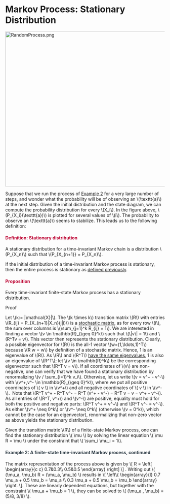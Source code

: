 # Markov Process: Stationary Distribution

<p><img src="https://canvas.uva.nl/courses/10933/files/1322389/preview?verifier=mNwhR9Vu6oRzA5BiI7nL1YOPmp4KigSeAYyN6ZcD" alt="RandomProcess.png" width="600" height="488" data-api-endpoint="https://canvas.uva.nl/api/v1/courses/10933/files/1322389" data-api-returntype="File"></p>
<p>Suppose that we run the process of <a href="https://canvas.uva.nl/courses/10933/pages/markov-process-time-invariance-finite-state-transition-matrix#example2" data-api-endpoint="https://canvas.uva.nl/api/v1/courses/10933/pages/markov-process-time-invariance-finite-state-transition-matrix%23example2" data-api-returntype="Page">Example 2</a> for a very large number of steps, and wonder what the probability will be of observing an \(\texttt{a}\) at the next step. Given the initial distribution and the state diagram, we can compute the probability distribution for every \(X_i\). In the figure above, \(P_{X_i}(\texttt{a})\) is plotted for several values of \(i\). The probability to observe an \(\texttt{a}\) seems to stabilize. This leads us to the following definition:</p>
<div class="content-box pad-box-mini border border-trbl border-round">
<h4 style="color: #bc0031;"><strong>Definition: Stationary distribution</strong></h4>
A stationary distribution for a time-invariant Markov chain is a distribution \(P_{X_n}\) such that \(P_{X_{n+1}} = P_{X_n}\).</div>
<p>If the initial distribution of a time-invariant Markov process is stationary, then the entire process is stationary as <a title="Stationary Process" href="https://canvas.uva.nl/courses/10933/pages/stationary-process" data-api-endpoint="https://canvas.uva.nl/api/v1/courses/10933/pages/stationary-process" data-api-returntype="Page">defined previously</a>.</p>
<div class="content-box pad-box-mini border border-trbl border-round">
<h4 style="color: #bc0031;"><strong>Proposition</strong></h4>
Every time-invariant finite-state Markov process has a stationary distribution.
<p><span class="element_toggler" role="button" aria-controls="group12" aria-label="Toggler" aria-expanded="false"><span class="Button">Proof</span></span></p>
<div id="group12" style="">
<div class="content-box">Let \(k:= |\mathcal{X}|\). The \(k \times k\) transition matrix \(R\) with entries \(R_{ij} = P_{X_{n+1}|X_n}(j|i)\) is a <a href="https://en.wikipedia.org/wiki/Stochastic_matrix">stochastic matrix</a>, as for every row \(i\), the sum over columns is \(\sum_{j=1}^k R_{ij} = 1\). We are interested in finding a vector \(v \in \mathbb{R}_{\geq 0}^k\) such that \(\|v\| = 1\) and \(R^Tv = v\). This vector then represents the stationary distribution. Clearly, a possible eigenvector for \(R\) is the all-1 vector \(w=(1,\ldots,1)^T\) because \(R w = w\) by definition of a stochastic matrix. Hence, 1 is an eigenvalue of \(R\). As \(R\) and \(R^T\) <a href="https://math.stackexchange.com/questions/123923/a-matrix-and-its-transpose-have-the-same-set-of-eigenvalues/123927">have the same eigenvalues</a>, 1 is also an eigenvalue of \(R^T\); let \(v \in \mathbb{R}^k\) be the corresponding eigenvector such that \(R^T v = v\). If all coordinates of \(v\) are non-negative, one can verify that we have found a stationary distribution by renormalizing \(v / \sum_{i=1}^k v_i\). Otherwise, let us write \(v = v^+ - v^-\) with \(v^+,v^- \in \mathbb{R}_{\geq 0}^k\), where we put all positive coordinates of \( v \) in \(v^+\) and all negative coordinates of \( v \) in \(v^-\).  Note that \(R^T v^+ - R^T v^- = R^T (v^+ - v^-) = R^T v = v = v^+ - v^-\). As all entries of \(R^T, v^+\) and \(v^-\) are positive, equality must hold for both the positive and negative parts: \(R^T v^+ = v^+\) and \(R^T v^- = v^-\). As either \(v^+ \neq 0^k\) or \(v^- \neq 0^k\) (otherwise \(v = 0^k\), which cannot be the case for an eigenvector), renormalizing that non-zero vector as above yields the stationary distribution.</div>
</div>
</div>
<p>Given the transition matrix \(R\) of a finite-state Markov process, one can find the stationary distribution \( \mu \) by solving the linear equation \( \mu R = \mu \) under the constraint that \( \sum_i \mu_i = 1\).</p>
<div class="content-box pad-box-mini border border-trbl border-round">
<h4 id="example2" style="color: #2d3b45;"><strong>Example 2: A finite-state time-invariant Markov process, continued</strong></h4>
The matrix representation of the process above is given by \[ R = \left[ \begin{array}{c c} 0.7&amp;0.3\\ 0.5&amp;0.5 \end{array} \right] \] . Writing out \( (\mu_a, \mu_b) R = (\mu_a, \mu_b) \) results in \[ \left\{ \begin{array}{l} 0.7 \mu_a + 0.5 \mu_b = \mu_a \\ 0.3 \mu_a + 0.5 \mu_b = \mu_b \end{array} \right. \]. These are linearly dependent equations, but together with the constraint \( \mu_a + \mu_b = 1 \), they can be solved to \( (\mu_a , \mu_b) = (5/8, 3/8) \).</div>